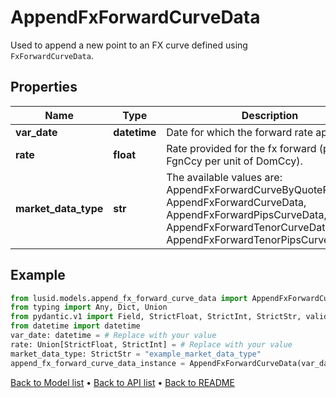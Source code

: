 # AppendFxForwardCurveData

Used to append a new point to an FX curve defined using `FxForwardCurveData`.
## Properties
Name | Type | Description | Notes
------------ | ------------- | ------------- | -------------
**var_date** | **datetime** | Date for which the forward rate applies. | 
**rate** | **float** | Rate provided for the fx forward (price in FgnCcy per unit of DomCcy). | 
**market_data_type** | **str** | The available values are: AppendFxForwardCurveByQuoteReference, AppendFxForwardCurveData, AppendFxForwardPipsCurveData, AppendFxForwardTenorCurveData, AppendFxForwardTenorPipsCurveData | 
## Example

```python
from lusid.models.append_fx_forward_curve_data import AppendFxForwardCurveData
from typing import Any, Dict, Union
from pydantic.v1 import Field, StrictFloat, StrictInt, StrictStr, validator
from datetime import datetime
var_date: datetime = # Replace with your value
rate: Union[StrictFloat, StrictInt] = # Replace with your value
market_data_type: StrictStr = "example_market_data_type"
append_fx_forward_curve_data_instance = AppendFxForwardCurveData(var_date=var_date, rate=rate, market_data_type=market_data_type)

```

[Back to Model list](../README.md#documentation-for-models) &#8226; [Back to API list](../README.md#documentation-for-api-endpoints) &#8226; [Back to README](../README.md)

